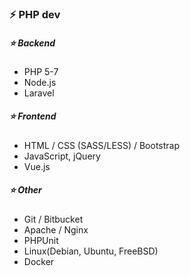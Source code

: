 ### ⚡ PHP dev

##### :star: Backend
- PHP 5-7
- Node.js
- Laravel

##### :star: Frontend
- HTML / CSS (SASS/LESS) / Bootstrap 
- JavaScript, jQuery
- Vue.js

##### :star: Other
- Git / Bitbucket
- Apache / Nginx
- PHPUnit
- Linux(Debian, Ubuntu, FreeBSD)
- Docker

<!--
**Lord-M/Lord-M** is a ✨ _special_ ✨ repository because its `README.md` (this file) appears on your GitHub profile.

Here are some ideas to get you started:

- 🔭 I’m currently working on ...
- 🌱 I’m currently learning ...
- 👯 I’m looking to collaborate on ...
- 🤔 I’m looking for help with ...
- 💬 Ask me about ...
- 📫 How to reach me: ...
- 😄 Pronouns: ...
- ⚡ Fun fact: ...
-->
